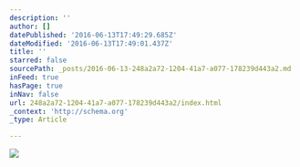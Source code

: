 ```yaml
---
description: ''
author: []
datePublished: '2016-06-13T17:49:29.685Z'
dateModified: '2016-06-13T17:49:01.437Z'
title: ''
starred: false
sourcePath: _posts/2016-06-13-248a2a72-1204-41a7-a077-178239d443a2.md
inFeed: true
hasPage: true
inNav: false
url: 248a2a72-1204-41a7-a077-178239d443a2/index.html
_context: 'http://schema.org'
_type: Article

---
```

![](https://the-grid-user-content.s3-us-west-2.amazonaws.com/aec38243-3812-4db3-9faf-0ab0d7471c6b.jpg)